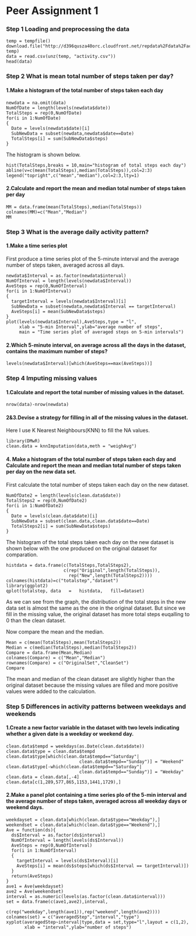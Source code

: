 Peer Assignment 1
============================================

### Step 1 Loading and preprocessing the data

```{r load-the-data,echo=TRUE}
temp = tempfile()
download.file("http://d396qusza40orc.cloudfront.net/repdata%2Fdata%2Factivity.zip", temp)
data = read.csv(unz(temp, "activity.csv"))
head(data)
```

### Step 2 What is mean total number of steps taken per day?
#### 1.Make a histogram of the total number of steps taken each day
```{r calculate-mean&median-of-TotalSteps,echo=TRUE}
newdata = na.omit(data)
NumOfDate = length(levels(newdata$date))
TotalSteps = rep(0,NumOfDate)
for(i in 1:NumOfDate)
{
  Date = levels(newdata$date)[i]
  SubNewData = subset(newdata,newdata$date==Date)
  TotalSteps[i] = sum(SubNewData$steps)
}
```
The histogram is shown below.
```{r produce-the-histogram,echo=TRUE}
hist(TotalSteps,breaks = 10,main="histogram of total steps each day")
abline(v=c(mean(TotalSteps),median(TotalSteps)),col=2:3)
legend("topright",c("mean","median"),col=2:3,lty=1)
```

#### 2.Calculate and report the mean and median total number of steps taken per day
```{r mean&median,echo=TRUE}
MM = data.frame(mean(TotalSteps),median(TotalSteps))
colnames(MM)=c("Mean","Median")
MM
```

### Step 3 What is the average daily activity pattern?
#### 1.Make a time series plot
First produce a time series plot of the 5-minute interval and the average number of steps taken, averaged across all days.
```{r calculate-averaged-steps,echo=TRUE}
newdata$Interval = as.factor(newdata$interval)
NumOfInterval = length(levels(newdata$Interval))
AveSteps = rep(0,NumOfInterval)
for(i in 1:NumOfInterval)
{
  targetInterval = levels(newdata$Interval)[i]
  SubNewData = subset(newdata,newdata$Interval == targetInterval)
  AveSteps[i] = mean(SubNewData$steps)
}
plot(levels(newdata$Interval),AveSteps,type = "l",
     xlab = "5-min Interval",ylab="average number of steps",
     main = "Time series plot of averaged steps on 5-min intervals")
```

#### 2.Which 5-minute interval, on average across all the days in the dataset, contains the maximum number of steps?
```{r max-AveSteps,echo=TRUE}
levels(newdata$Interval)[which(AveSteps==max(AveSteps))]
```
### Step 4 Imputing missing values
#### 1.Calculate and report the total number of missing values in the dataset.
```{r numberOfMissingValue,echo=TRUE}
nrow(data)-nrow(newdata)
```

#### 2&3.Devise a strategy for filling in all of the missing values in the dataset.
Here I use K Nearest Neighbours(KNN) to fill the NA values.
```{r fill,echo=TRUE,message=FALSE,warning=FALSE}
library(DMwR)
clean.data = knnImputation(data,meth = "weighAvg")
```

#### 4. Make a histogram of the total number of steps taken each day and Calculate and report the mean and median total number of steps taken per day on the new data set.
First calculate the total number of steps taken each day on the new dataset.
```{r TotalSteps2,echo=TRUE}
NumOfDate2 = length(levels(clean.data$date))
TotalSteps2 = rep(0,NumOfDate2)
for(i in 1:NumOfDate2)
{
  Date = levels(clean.data$date)[i]
  SubNewData = subset(clean.data,clean.data$date==Date)
  TotalSteps2[i] = sum(SubNewData$steps)
}
```

The histogram of the total steps taken each day on the new dataset is shown 
below with the one produced on the original dataset for comparation.
```{r HistCompare,echo=TRUE,message=FALSE,warning=FALSE}
histdata = data.frame(c(TotalSteps,TotalSteps2),
                      c(rep("Original",length(TotalSteps)),
                        rep("New",length(TotalSteps2))))
colnames(histdata)=c("totalstep","dataset")
library(ggplot2)
qplot(totalstep, data	=	histdata,	fill=dataset)	
```

As we can see from the graph, the distribution of the total steps in the new
data set is almost the same as the one in the original dataset.
But since we fill in the missing value, the original dataset has more total
steps euqalling to 0 than the clean dataset.

Now compare the mean and the median.
```{r compareMean&Median,echo=TRUE}
Mean = c(mean(TotalSteps),mean(TotalSteps2))
Median = c(median(TotalSteps),median(TotalSteps2))
Compare = data.frame(Mean,Median)
colnames(Compare) = c("Mean","Median")
rownames(Compare) = c("OriginalSet","CleanSet")
Compare
```

The mean and median of the clean dataset are slightly higher than the original dataset because the missing values are filled and more positive values were added to the calculation.

### Step 5 Differences in activity patterns between weekdays and weekends
#### 1.Create a new factor variable in the dataset with two levels indicating whether a given date is a weekday or weekend day.
```{r createNewFactor,echo=TRUE}
clean.data$tempd = weekdays(as.Date(clean.data$date))
clean.data$type = clean.data$tempd
clean.data$type[which(clean.data$tempd=="Saturday"|
                            clean.data$tempd=="Sunday")] = "Weekend"
clean.data$type[-which(clean.data$tempd=="Saturday"|
                            clean.data$tempd=="Sunday")] = "Weekday"
clean.data = clean.data[,-4]
clean.data[c(1,289,577,865,1153,1441,1729),]
```

#### 2.Make a panel plot containing a time series plo of the 5-min interval and the average number of steps taken, averaged across all weekday days or weekend days.
```{r panelplot,echo=TRUE}
weekdayset = clean.data[which(clean.data$type=="Weekday"),]
weekendset = clean.data[which(clean.data$type=="Weekend"),]
Ave = function(ds){
  ds$Interval = as.factor(ds$interval)
  NumOfInterval = length(levels(ds$Interval))
  AveSteps = rep(0,NumOfInterval)
  for(i in 1:NumOfInterval)
  {
    targetInterval = levels(ds$Interval)[i]
    AveSteps[i] = mean(ds$steps[which(ds$Interval == targetInterval)])
  } 
  return(AveSteps)
}
ave1 = Ave(weekdayset)
ave2 = Ave(weekendset)
interval = as.numeric(levels(as.factor(clean.data$interval)))
set = data.frame(c(ave1,ave2),interval,
                 c(rep("weekday",length(ave1)),rep("weekend",length(ave2))))
colnames(set) = c("averagedStep","interval","type")
xyplot(averagedStep~interval|type,data = set,type="l",layout = c(1,2),
       xlab = "interval",ylab="number of steps")
```

